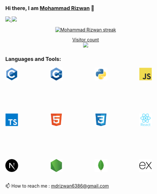 ### Hi there, I am <a href="https://github.com/RiZwAn755" target="_blank">Mohammad Rizwan</a> 👋

<a href="https://www.linkedin.com/in/md-rizwan-3b3141255/" target="_blank">
  <img src="https://img.shields.io/badge/-LinkedIn-0e76a8?style=flat-square&logo=Linkedin&logoColor=white"/>
</a>
<a href="https://gpvc.arturio.dev/RiZwAn755">
    <img src="https://komarev.com/ghpvc/?username=RiZwAn755">
</a>



<p align="center">
    <a href="https://github.com/RiZwAn755/">
        <img title="🔥 Get streak stats for your profile at git.io/streak-stats" alt="Mohammad Rizwan streak" src="https://github-readme-streak-stats.herokuapp.com/?user=RiZwAn755&theme=black-ice&hide_border=true&stroke=0000&background=060A0CD0"/>
      <p align="center"> 
  Visitor count<br>
  <img src="https://profile-counter.glitch.me/RiZwAn755/count.svg" />
</p>
    </a>

</p>
<p align="left"">

</p>


<!-- <img src="header.png"> -->
<!-- <img src="./LofiAvatar-min.png" width="300" align="right" /> -->
<!-- <img align="right" alt="coding" width="400" src="" width="50">  -->

<!--
**uzma024/uzma024** is a ✨ _special_ ✨ repository because its `README.md` (this file) appears on your GitHub profile.

Here are some ideas to get you started:

- 🔭 I’m currently working on ...
- 🌱 I’m currently learning ...
- 👯 I’m looking to collaborate on ...
- 🤔 I’m looking for help with ...
- 💬 Ask me about ...
- 📫 How to reach me: ...
- 😄 Pronouns: ...
- ⚡ Fun fact: ...
-->

<!-- Busy being baised to strategically helping Alice win against Bob. -->




<h3 align="left">Languages and Tools:</h3>
<!-- Container -->
<div style="display: flex; flex-wrap: wrap; gap: 100px; align-items: center;">
  <!-- C -->
  <a href="https://en.wikipedia.org/wiki/C_(programming_language)" target="_blank" rel="noreferrer">
    <img src="https://raw.githubusercontent.com/devicons/devicon/master/icons/c/c-original.svg" alt="c" width="40" height="40"/>
  </a>

  <!-- C++ -->
  <a href="https://isocpp.org/" target="_blank" rel="noreferrer">
    <img src="https://raw.githubusercontent.com/devicons/devicon/master/icons/cplusplus/cplusplus-original.svg" alt="cplusplus" width="40" height="40"/>
  </a>

  <!-- Python -->
  <a href="https://www.python.org/" target="_blank" rel="noreferrer">
    <img src="https://raw.githubusercontent.com/devicons/devicon/master/icons/python/python-original.svg" alt="python" width="40" height="40"/>
  </a>

  <!-- JavaScript -->
  <a href="https://developer.mozilla.org/en-US/docs/Web/JavaScript" target="_blank" rel="noreferrer">
    <img src="https://raw.githubusercontent.com/devicons/devicon/master/icons/javascript/javascript-original.svg" alt="javascript" width="40" height="40"/>
  </a>

  <!-- TypeScript -->
  <a href="https://www.typescriptlang.org/" target="_blank" rel="noreferrer">
    <img src="https://raw.githubusercontent.com/devicons/devicon/master/icons/typescript/typescript-original.svg" alt="typescript" width="40" height="40"/>
  </a>

  <!-- HTML -->
  <a href="https://developer.mozilla.org/en-US/docs/Web/HTML" target="_blank" rel="noreferrer">
    <img src="https://raw.githubusercontent.com/devicons/devicon/master/icons/html5/html5-original.svg" alt="html5" width="40" height="40"/>
  </a>

  <!-- CSS -->
  <a href="https://developer.mozilla.org/en-US/docs/Web/CSS" target="_blank" rel="noreferrer">
    <img src="https://raw.githubusercontent.com/devicons/devicon/master/icons/css3/css3-original.svg" alt="css3" width="40" height="40"/>
  </a>

  <!-- ReactJS -->
  <a href="https://reactjs.org/" target="_blank" rel="noreferrer">
    <img src="https://raw.githubusercontent.com/devicons/devicon/master/icons/react/react-original-wordmark.svg" alt="react" width="40" height="40"/>
  </a>

  <!-- Next.js -->
  <a href="https://nextjs.org/" target="_blank" rel="noreferrer">
    <img src="https://raw.githubusercontent.com/devicons/devicon/master/icons/nextjs/nextjs-original.svg" alt="nextjs" width="40" height="40"/>
  </a>

  <!-- Node.js -->
  <a href="https://nodejs.org/" target="_blank" rel="noreferrer">
    <img src="https://raw.githubusercontent.com/devicons/devicon/master/icons/nodejs/nodejs-original.svg" alt="nodejs" width="40" height="40"/>
  </a>

  <!-- MongoDB -->
  <a href="https://www.mongodb.com/" target="_blank" rel="noreferrer">
    <img src="https://raw.githubusercontent.com/devicons/devicon/master/icons/mongodb/mongodb-original.svg" alt="mongodb" width="40" height="40"/>
  </a>

  <!-- Express -->
  <a href="https://expressjs.com/" target="_blank" rel="noreferrer">
    <img src="https://raw.githubusercontent.com/devicons/devicon/master/icons/express/express-original.svg" alt="express" width="40" height="40"/>
  </a>
</div>

<!-- [![Top Langs](https://github-readme-stats.vercel.app/api/top-langs/?username=uzma024&layout=compact)](https://github.com/anuraghazra/github-readme-stats) -->

<br>

📫 How to reach me : mdrizwan6386@gmail.com




